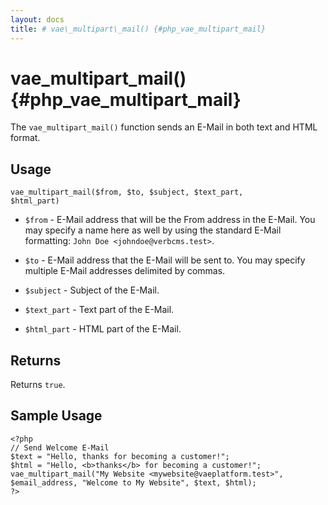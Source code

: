 ```yaml
---
layout: docs
title: # vae\_multipart\_mail() {#php_vae_multipart_mail}
---
```


# vae\_multipart\_mail() {#php_vae_multipart_mail}

The `vae_multipart_mail()` function sends an E-Mail in both text and
HTML format.

## Usage

`vae_multipart_mail($from, $to, $subject, $text_part,             $html_part)`

-   `$from` - E-Mail address that will be the From address in
    the E-Mail. You may specify a name here as well by using the
    standard E-Mail formatting: `John Doe <johndoe@verbcms.test>`.

-   `$to` - E-Mail address that the E-Mail will be sent to. You may
    specify multiple E-Mail addresses delimited by commas.

-   `$subject` - Subject of the E-Mail.

-   `$text_part` - Text part of the E-Mail.

-   `$html_part` - HTML part of the E-Mail.

## Returns

Returns `true`.

## Sample Usage

    <?php
    // Send Welcome E-Mail
    $text = "Hello, thanks for becoming a customer!";
    $html = "Hello, <b>thanks</b> for becoming a customer!";
    vae_multipart_mail("My Website <mywebsite@vaeplatform.test>", $email_address, "Welcome to My Website", $text, $html);
    ?>
